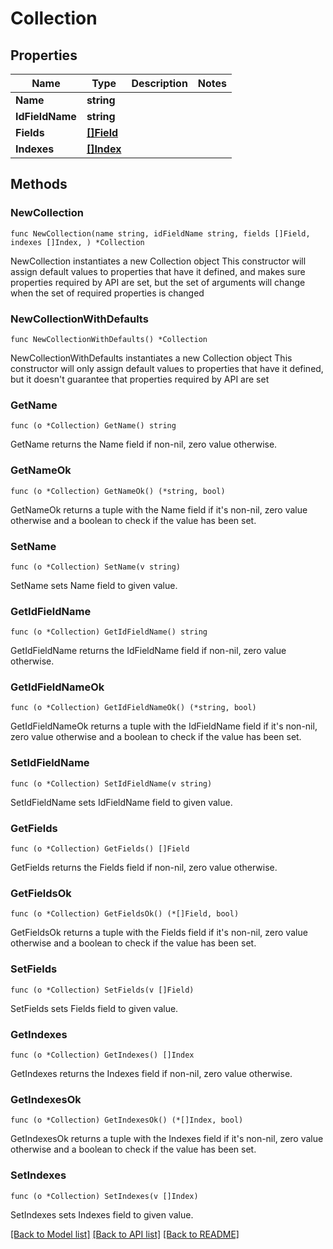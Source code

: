 # Collection

## Properties

Name | Type | Description | Notes
------------ | ------------- | ------------- | -------------
**Name** | **string** |  | 
**IdFieldName** | **string** |  | 
**Fields** | [**[]Field**](Field.md) |  | 
**Indexes** | [**[]Index**](Index.md) |  | 

## Methods

### NewCollection

`func NewCollection(name string, idFieldName string, fields []Field, indexes []Index, ) *Collection`

NewCollection instantiates a new Collection object
This constructor will assign default values to properties that have it defined,
and makes sure properties required by API are set, but the set of arguments
will change when the set of required properties is changed

### NewCollectionWithDefaults

`func NewCollectionWithDefaults() *Collection`

NewCollectionWithDefaults instantiates a new Collection object
This constructor will only assign default values to properties that have it defined,
but it doesn't guarantee that properties required by API are set

### GetName

`func (o *Collection) GetName() string`

GetName returns the Name field if non-nil, zero value otherwise.

### GetNameOk

`func (o *Collection) GetNameOk() (*string, bool)`

GetNameOk returns a tuple with the Name field if it's non-nil, zero value otherwise
and a boolean to check if the value has been set.

### SetName

`func (o *Collection) SetName(v string)`

SetName sets Name field to given value.


### GetIdFieldName

`func (o *Collection) GetIdFieldName() string`

GetIdFieldName returns the IdFieldName field if non-nil, zero value otherwise.

### GetIdFieldNameOk

`func (o *Collection) GetIdFieldNameOk() (*string, bool)`

GetIdFieldNameOk returns a tuple with the IdFieldName field if it's non-nil, zero value otherwise
and a boolean to check if the value has been set.

### SetIdFieldName

`func (o *Collection) SetIdFieldName(v string)`

SetIdFieldName sets IdFieldName field to given value.


### GetFields

`func (o *Collection) GetFields() []Field`

GetFields returns the Fields field if non-nil, zero value otherwise.

### GetFieldsOk

`func (o *Collection) GetFieldsOk() (*[]Field, bool)`

GetFieldsOk returns a tuple with the Fields field if it's non-nil, zero value otherwise
and a boolean to check if the value has been set.

### SetFields

`func (o *Collection) SetFields(v []Field)`

SetFields sets Fields field to given value.


### GetIndexes

`func (o *Collection) GetIndexes() []Index`

GetIndexes returns the Indexes field if non-nil, zero value otherwise.

### GetIndexesOk

`func (o *Collection) GetIndexesOk() (*[]Index, bool)`

GetIndexesOk returns a tuple with the Indexes field if it's non-nil, zero value otherwise
and a boolean to check if the value has been set.

### SetIndexes

`func (o *Collection) SetIndexes(v []Index)`

SetIndexes sets Indexes field to given value.



[[Back to Model list]](../README.md#documentation-for-models) [[Back to API list]](../README.md#documentation-for-api-endpoints) [[Back to README]](../README.md)


